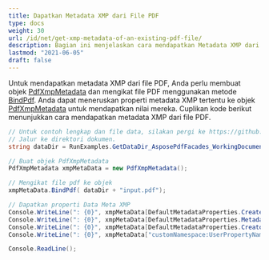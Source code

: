 ```yaml
---
title: Dapatkan Metadata XMP dari File PDF
type: docs
weight: 30
url: /id/net/get-xmp-metadata-of-an-existing-pdf-file/
description: Bagian ini menjelaskan cara mendapatkan Metadata XMP dari PDF yang ada dengan Aspose.PDF Facades.
lastmod: "2021-06-05"
draft: false
---
```


Untuk mendapatkan metadata XMP dari file PDF, Anda perlu membuat objek [PdfXmpMetadata](https://reference.aspose.com/pdf/net/aspose.pdf.facades/pdfxmpmetadata) dan mengikat file PDF menggunakan metode [BindPdf](https://reference.aspose.com/pdf/net/aspose.pdf.facades/facade/methods/bindpdf/index). Anda dapat meneruskan properti metadata XMP tertentu ke objek [PdfXmpMetadata](https://reference.aspose.com/pdf/net/aspose.pdf.facades/pdfxmpmetadata) untuk mendapatkan nilai mereka. Cuplikan kode berikut menunjukkan cara mendapatkan metadata XMP dari file PDF.

```csharp
// Untuk contoh lengkap dan file data, silakan pergi ke https://github.com/aspose-pdf/Aspose.Pdf-for-.NET
// Jalur ke direktori dokumen.
string dataDir = RunExamples.GetDataDir_AsposePdfFacades_WorkingDocuments();

// Buat objek PdfXmpMetadata
PdfXmpMetadata xmpMetaData = new PdfXmpMetadata();

// Mengikat file pdf ke objek
xmpMetaData.BindPdf( dataDir + "input.pdf");

// Dapatkan properti Data Meta XMP
Console.WriteLine(": {0}", xmpMetaData[DefaultMetadataProperties.CreateDate].ToString());
Console.WriteLine(": {0}", xmpMetaData[DefaultMetadataProperties.MetadataDate].ToString());
Console.WriteLine(": {0}", xmpMetaData[DefaultMetadataProperties.CreatorTool].ToString());
Console.WriteLine(": {0}", xmpMetaData["customNamespace:UserPropertyName"].ToString());

Console.ReadLine();
```